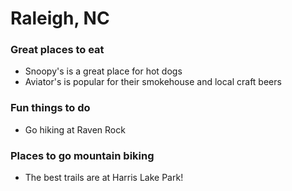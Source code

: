 # Raleigh, NC

### Great places to eat

- Snoopy's is a great place for hot dogs
- Aviator's is popular for their smokehouse and local craft beers

### Fun things to do

- Go hiking at Raven Rock

### Places to go mountain biking

- The best trails are at Harris Lake Park!
